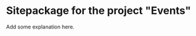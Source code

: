 Sitepackage for the project "Events"
==============================================================

Add some explanation here.
